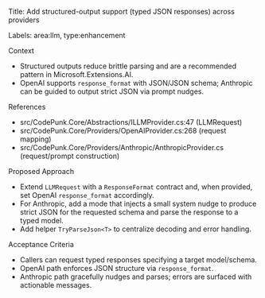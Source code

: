 Title: Add structured-output support (typed JSON responses) across providers

Labels: area:llm, type:enhancement

Context
- Structured outputs reduce brittle parsing and are a recommended pattern in Microsoft.Extensions.AI.
- OpenAI supports `response_format` with JSON/JSON schema; Anthropic can be guided to output strict JSON via prompt nudges.

References
- src/CodePunk.Core/Abstractions/ILLMProvider.cs:47 (LLMRequest)
- src/CodePunk.Core/Providers/OpenAIProvider.cs:268 (request mapping)
- src/CodePunk.Core/Providers/Anthropic/AnthropicProvider.cs (request/prompt construction)

Proposed Approach
- Extend `LLMRequest` with a `ResponseFormat` contract and, when provided, set OpenAI `response_format` accordingly.
- For Anthropic, add a mode that injects a small system nudge to produce strict JSON for the requested schema and parse the response to a typed model.
- Add helper `TryParseJson<T>` to centralize decoding and error handling.

Acceptance Criteria
- Callers can request typed responses specifying a target model/schema.
- OpenAI path enforces JSON structure via `response_format`.
- Anthropic path gracefully nudges and parses; errors are surfaced with actionable messages.

